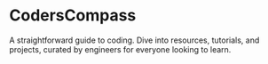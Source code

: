 # CodersCompass
A straightforward guide to coding. Dive into resources, tutorials, and projects, curated by engineers for everyone looking to learn.
